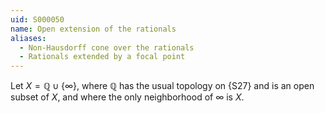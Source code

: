 ```yaml
---
uid: S000050
name: Open extension of the rationals
aliases:
  - Non-Hausdorff cone over the rationals
  - Rationals extended by a focal point
---
```


Let $X = \mathbb{Q} \cup \{\infty\}$, where $\mathbb{Q}$ has the usual topology on {S27} and is an open subset
of $X$, and where the only neighborhood of $\infty$ is $X$.
